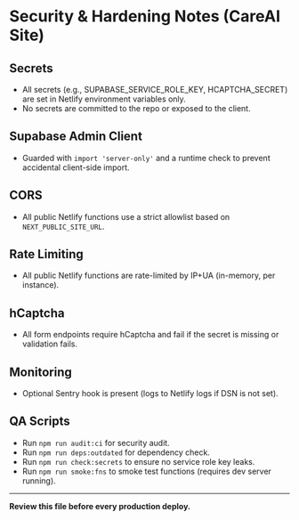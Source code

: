# Security & Hardening Notes (CareAI Site)

## Secrets
- All secrets (e.g., SUPABASE_SERVICE_ROLE_KEY, HCAPTCHA_SECRET) are set in Netlify environment variables only.
- No secrets are committed to the repo or exposed to the client.

## Supabase Admin Client
- Guarded with `import 'server-only'` and a runtime check to prevent accidental client-side import.

## CORS
- All public Netlify functions use a strict allowlist based on `NEXT_PUBLIC_SITE_URL`.

## Rate Limiting
- All public Netlify functions are rate-limited by IP+UA (in-memory, per instance).

## hCaptcha
- All form endpoints require hCaptcha and fail if the secret is missing or validation fails.

## Monitoring
- Optional Sentry hook is present (logs to Netlify logs if DSN is not set).

## QA Scripts
- Run `npm run audit:ci` for security audit.
- Run `npm run deps:outdated` for dependency check.
- Run `npm run check:secrets` to ensure no service role key leaks.
- Run `npm run smoke:fns` to smoke test functions (requires dev server running).

---

**Review this file before every production deploy.**
